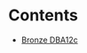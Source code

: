 # Contents

+ [Bronze DBA12c](https://github.com/squallking007/0000_Start/blob/master/OracleMaster/Bronze/directory.md)
